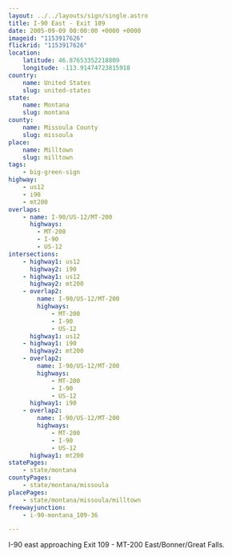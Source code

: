 ```yaml
---
layout: ../../layouts/sign/single.astro
title: I-90 East - Exit 109
date: 2005-09-09 00:00:00 +0000 +0000
imageid: "1153917626"
flickrid: "1153917626"
location:
    latitude: 46.87653352218809
    longitude: -113.91474723815918
country:
    name: United States
    slug: united-states
state:
    name: Montana
    slug: montana
county:
    name: Missoula County
    slug: missoula
place:
    name: Milltown
    slug: milltown
tags:
    - big-green-sign
highway:
    - us12
    - i90
    - mt200
overlaps:
    - name: I-90/US-12/MT-200
      highways:
        - MT-200
        - I-90
        - US-12
intersections:
    - highway1: us12
      highway2: i90
    - highway1: us12
      highway2: mt200
    - overlap2:
        name: I-90/US-12/MT-200
        highways:
            - MT-200
            - I-90
            - US-12
      highway1: us12
    - highway1: i90
      highway2: mt200
    - overlap2:
        name: I-90/US-12/MT-200
        highways:
            - MT-200
            - I-90
            - US-12
      highway1: i90
    - overlap2:
        name: I-90/US-12/MT-200
        highways:
            - MT-200
            - I-90
            - US-12
      highway1: mt200
statePages:
    - state/montana
countyPages:
    - state/montana/missoula
placePages:
    - state/montana/missoula/milltown
freewayjunction:
    - i-90-montana_109-36

---
```

I-90 east approaching Exit 109 - MT-200 East/Bonner/Great Falls.